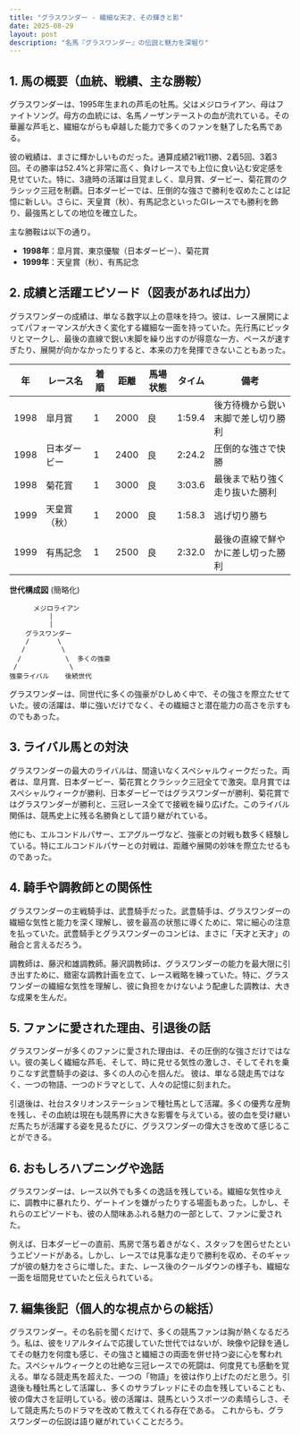 ```yaml
---
title: "グラスワンダー - 繊細な天才、その輝きと影"
date: 2025-08-29
layout: post
description: "名馬『グラスワンダー』の伝説と魅力を深堀り"
---
```


## 1. 馬の概要（血統、戦績、主な勝鞍）

グラスワンダーは、1995年生まれの芦毛の牡馬。父はメジロライアン、母はファイトソング。母方の血統には、名馬ノーザンテーストの血が流れている。その華麗な芦毛と、繊細ながらも卓越した能力で多くのファンを魅了した名馬である。

彼の戦績は、まさに輝かしいものだった。通算成績21戦11勝、2着5回、3着3回。その勝率は52.4%と非常に高く、負けレースでも上位に食い込む安定感を見せていた。特に、3歳時の活躍は目覚ましく、皐月賞、ダービー、菊花賞のクラシック三冠を制覇。日本ダービーでは、圧倒的な強さで勝利を収めたことは記憶に新しい。さらに、天皇賞（秋）、有馬記念といったGIレースでも勝利を飾り、最強馬としての地位を確立した。

主な勝鞍は以下の通り。

* **1998年**：皐月賞、東京優駿（日本ダービー）、菊花賞
* **1999年**：天皇賞（秋）、有馬記念


## 2. 成績と活躍エピソード（図表があれば出力）

グラスワンダーの成績は、単なる数字以上の意味を持つ。彼は、レース展開によってパフォーマンスが大きく変化する繊細な一面を持っていた。先行馬にピッタリとマークし、最後の直線で鋭い末脚を繰り出すのが得意な一方、ペースが速すぎたり、展開が向かなかったりすると、本来の力を発揮できないこともあった。

| 年 | レース名             | 着順 | 距離 | 馬場状態 | タイム       | 備考                               |
|---|----------------------|-----|-----|---------|-------------|------------------------------------|
| 1998 | 皐月賞               | 1   | 2000 | 良       | 1:59.4      | 後方待機から鋭い末脚で差し切り勝利 |
| 1998 | 日本ダービー           | 1   | 2400 | 良       | 2:24.2      | 圧倒的な強さで快勝                |
| 1998 | 菊花賞               | 1   | 3000 | 良       | 3:03.6      | 最後まで粘り強く走り抜いた勝利     |
| 1999 | 天皇賞（秋）           | 1   | 2000 | 良       | 1:58.3      | 逃げ切り勝ち                       |
| 1999 | 有馬記念             | 1   | 2500 | 良       | 2:32.0      | 最後の直線で鮮やかに差し切った勝利 |


**世代構成図** (簡略化)

```
      メジロライアン
          |
          |
    グラスワンダー
    /       \
   /         \
  /           \  多くの強豪
 /             \
強豪ライバル    後続世代
```

グラスワンダーは、同世代に多くの強豪がひしめく中で、その強さを際立たせていた。彼の活躍は、単に強いだけでなく、その繊細さと潜在能力の高さを示すものでもあった。


## 3. ライバル馬との対決

グラスワンダーの最大のライバルは、間違いなくスペシャルウィークだった。両者は、皐月賞、日本ダービー、菊花賞とクラシック三冠全てで激突。皐月賞ではスペシャルウィークが勝利、日本ダービーではグラスワンダーが勝利、菊花賞ではグラスワンダーが勝利と、三冠レース全てで接戦を繰り広げた。このライバル関係は、競馬史上に残る名勝負として語り継がれている。

他にも、エルコンドルパサー、エアグルーヴなど、強豪との対戦も数多く経験している。特にエルコンドルパサーとの対戦は、距離や展開の妙味を際立たせるものであった。


## 4. 騎手や調教師との関係性

グラスワンダーの主戦騎手は、武豊騎手だった。武豊騎手は、グラスワンダーの繊細な気性と能力を深く理解し、彼を最高の状態に導くために、常に細心の注意を払っていた。武豊騎手とグラスワンダーのコンビは、まさに「天才と天才」の融合と言えるだろう。

調教師は、藤沢和雄調教師。藤沢調教師は、グラスワンダーの能力を最大限に引き出すために、緻密な調教計画を立て、レース戦略を練っていた。特に、グラスワンダーの繊細な気性を理解し、彼に負担をかけないよう配慮した調教は、大きな成果を生んだ。


## 5. ファンに愛された理由、引退後の話

グラスワンダーが多くのファンに愛された理由は、その圧倒的な強さだけではない。彼の美しく繊細な芦毛、そして、時に見せる気性の激しさ、そしてそれを乗りこなす武豊騎手の姿は、多くの人の心を掴んだ。  彼は、単なる競走馬ではなく、一つの物語、一つのドラマとして、人々の記憶に刻まれた。

引退後は、社台スタリオンステーションで種牡馬として活躍。多くの優秀な産駒を残し、その血統は現在も競馬界に大きな影響を与えている。彼の血を受け継いだ馬たちが活躍する姿を見るたびに、グラスワンダーの偉大さを改めて感じることができる。


## 6. おもしろハプニングや逸話

グラスワンダーは、レース以外でも多くの逸話を残している。繊細な気性ゆえに、調教中に暴れたり、ゲートインを嫌がったりする場面もあった。しかし、それらのエピソードも、彼の人間味あふれる魅力の一部として、ファンに愛された。

例えば、日本ダービーの直前、馬房で落ち着きがなく、スタッフを困らせたというエピソードがある。しかし、レースでは見事な走りで勝利を収め、そのギャップが彼の魅力をさらに増した。また、レース後のクールダウンの様子も、繊細な一面を垣間見せていたと伝えられている。


## 7. 編集後記（個人的な視点からの総括）

グラスワンダー。その名前を聞くだけで、多くの競馬ファンは胸が熱くなるだろう。私は、彼をリアルタイムで応援していた世代ではないが、映像や記録を通してその魅力を何度も感じ、その強さと繊細さの両面を併せ持つ姿に心を奪われた。スペシャルウィークとの壮絶な三冠レースでの死闘は、何度見ても感動を覚える。単なる競走馬を超えた、一つの「物語」を彼は作り上げたのだと思う。引退後も種牡馬として活躍し、多くのサラブレッドにその血を残していることも、彼の偉大さを証明している。彼の活躍は、競馬というスポーツの素晴らしさ、そして競走馬たちのドラマを改めて教えてくれる存在である。  これからも、グラスワンダーの伝説は語り継がれていくことだろう。
